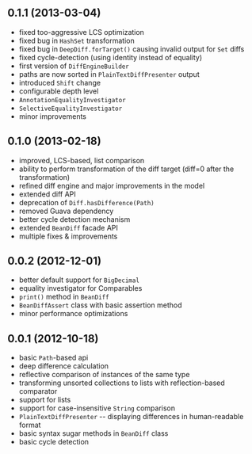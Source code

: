 ## 0.1.1 (2013-03-04)

* fixed too-aggressive LCS optimization
* fixed bug in `HashSet` transformation
* fixed bug in `DeepDiff.forTarget()` causing invalid output for `Set` diffs
* fixed cycle-detection (using identity instead of equality)
* first version of `DiffEngineBuilder`
* paths are now sorted in `PlainTextDiffPresenter` output
* introduced `Shift` change
* configurable depth level
* `AnnotationEqualityInvestigator`
* `SelectiveEqualityInvestigator`
* minor improvements

## 0.1.0 (2013-02-18)

* improved, LCS-based, list comparison
* ability to perform transformation of the diff target (diff=0 after the transformation)
* refined diff engine and major improvements in the model
* extended diff API
* deprecation of `Diff.hasDifference(Path)`
* removed Guava dependency
* better cycle detection mechanism
* extended `BeanDiff` facade API
* multiple fixes & improvements

## 0.0.2 (2012-12-01)

* better default support for `BigDecimal`
* equality investigator for Comparables
* `print()` method in `BeanDiff`
* `BeanDiffAssert` class with basic assertion method
* minor performance optimizations

## 0.0.1 (2012-10-18)

* basic `Path`-based api 
* deep difference calculation
* reflective comparison of instances of the same type
* transforming unsorted collections to lists with reflection-based comparator
* support for lists
* support for case-insensitive `String` comparison
* `PlainTextDiffPresenter` -- displaying differences in human-readable format
* basic syntax sugar methods in `BeanDiff` class
* basic cycle detection

